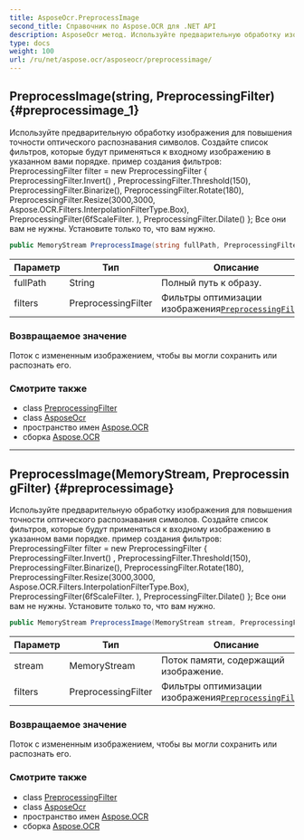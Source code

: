 ```yaml
---
title: AsposeOcr.PreprocessImage
second_title: Справочник по Aspose.OCR для .NET API
description: AsposeOcr метод. Используйте предварительную обработку изображения для повышения точности оптического распознавания символов. Создайте список фильтров которые будут применяться к входному изображению в указанном вами порядке. пример создания фильтров PreprocessingFilter filter  new PreprocessingFilter  PreprocessingFilter.Invert  PreprocessingFilter.Threshold150 PreprocessingFilter.Binarize PreprocessingFilter.Rotate180 PreprocessingFilter.Resize30003000 Aspose.OCR.Filters.InterpolationFilterType.Box PreprocessingFilter6fScaleFilter.  PreprocessingFilter.Dilate  Все они вам не нужны. Установите только то что вам нужно.
type: docs
weight: 100
url: /ru/net/aspose.ocr/asposeocr/preprocessimage/
---
```

## PreprocessImage(string, PreprocessingFilter) {#preprocessimage_1}

Используйте предварительную обработку изображения для повышения точности оптического распознавания символов. Создайте список фильтров, которые будут применяться к входному изображению в указанном вами порядке. пример создания фильтров: PreprocessingFilter filter = new PreprocessingFilter { PreprocessingFilter.Invert() , PreprocessingFilter.Threshold(150), PreprocessingFilter.Binarize(), PreprocessingFilter.Rotate(180), PreprocessingFilter.Resize(3000,3000, Aspose.OCR.Filters.InterpolationFilterType.Box), PreprocessingFilter(6fScaleFilter. ), PreprocessingFilter.Dilate() }; Все они вам не нужны. Установите только то, что вам нужно.

```csharp
public MemoryStream PreprocessImage(string fullPath, PreprocessingFilter filters)
```

| Параметр | Тип | Описание |
| --- | --- | --- |
| fullPath | String | Полный путь к образу. |
| filters | PreprocessingFilter | Фильтры оптимизации изображения[`PreprocessingFilter`](../../../aspose.ocr.models.preprocessingfilters/preprocessingfilter/). |

### Возвращаемое значение

Поток с измененным изображением, чтобы вы могли сохранить или распознать его.

### Смотрите также

* class [PreprocessingFilter](../../../aspose.ocr.models.preprocessingfilters/preprocessingfilter/)
* class [AsposeOcr](../)
* пространство имен [Aspose.OCR](../../asposeocr/)
* сборка [Aspose.OCR](../../../)

---

## PreprocessImage(MemoryStream, PreprocessingFilter) {#preprocessimage}

Используйте предварительную обработку изображения для повышения точности оптического распознавания символов. Создайте список фильтров, которые будут применяться к входному изображению в указанном вами порядке. пример создания фильтров: PreprocessingFilter filter = new PreprocessingFilter { PreprocessingFilter.Invert() , PreprocessingFilter.Threshold(150), PreprocessingFilter.Binarize(), PreprocessingFilter.Rotate(180), PreprocessingFilter.Resize(3000,3000, Aspose.OCR.Filters.InterpolationFilterType.Box), PreprocessingFilter(6fScaleFilter. ), PreprocessingFilter.Dilate() }; Все они вам не нужны. Установите только то, что вам нужно.

```csharp
public MemoryStream PreprocessImage(MemoryStream stream, PreprocessingFilter filters)
```

| Параметр | Тип | Описание |
| --- | --- | --- |
| stream | MemoryStream | Поток памяти, содержащий изображение. |
| filters | PreprocessingFilter | Фильтры оптимизации изображения[`PreprocessingFilter`](../../../aspose.ocr.models.preprocessingfilters/preprocessingfilter/). |

### Возвращаемое значение

Поток с измененным изображением, чтобы вы могли сохранить или распознать его.

### Смотрите также

* class [PreprocessingFilter](../../../aspose.ocr.models.preprocessingfilters/preprocessingfilter/)
* class [AsposeOcr](../)
* пространство имен [Aspose.OCR](../../asposeocr/)
* сборка [Aspose.OCR](../../../)


